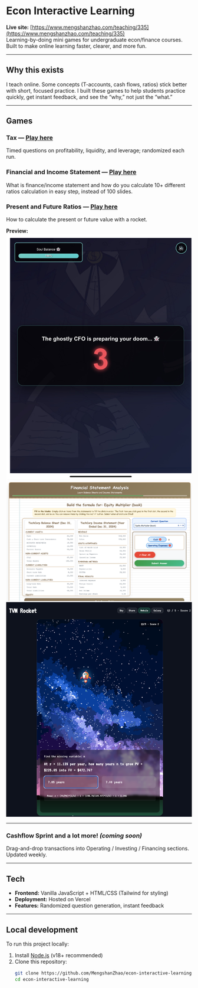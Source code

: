 # Econ Interactive Learning

**Live site:** [https://www.mengshanzhao.com/teaching/335](https://www.mengshanzhao.com/teaching/335)  
Learning-by-doing mini games for undergraduate econ/finance courses. Built to make online learning faster, clearer, and more fun.

---

## Why this exists
I teach online. Some concepts (T-accounts, cash flows, ratios) stick better with short, focused practice. I built these games to help students practice quickly, get instant feedback, and see the “why,” not just the “what.”

---

## Games

### Tax — [Play here](https://www.mengshanzhao.com/teaching/335/chapter-1)
Timed questions on profitability, liquidity, and leverage; randomized each run.
### Financial and Income Statement — [Play here]([https://www.mengshanzhao.com/teaching/335/chapter-1](https://www.mengshanzhao.com/games/financial-statements-game.html))
What is finance/income statement and how do you calculate 10+ different ratios calculation in easy step, instead of 100 slides.
### Present and Future Ratios — [Play here]([https://www.mengshanzhao.com/teaching/335/chapter-1](https://www.mengshanzhao.com/teaching/335/chapter-3))
How to calculate the present or future value with a rocket.

**Preview:**
![Tax Quiz Screenshot 3](public/screenshots/game_1_3.JPG)
![ Quiz 2 Screenshot 1](public/screenshots/game_2.PNG)
![ Quiz 3 Screenshot 1](public/screenshots/game_3.png)

---

### Cashflow Sprint and a lot more! *(coming soon)*
Drag-and-drop transactions into Operating / Investing / Financing sections. Updated weekly.

---

## Tech
- **Frontend:** Vanilla JavaScript + HTML/CSS (Tailwind for styling)
- **Deployment:** Hosted on Vercel
- **Features:** Randomized question generation, instant feedback

---

## Local development

To run this project locally:

1. Install [Node.js](https://nodejs.org/) (v18+ recommended)
2. Clone this repository:
   ```bash
   git clone https://github.com/MengshanZhao/econ-interactive-learning.git
   cd econ-interactive-learning
